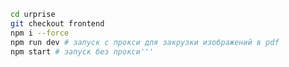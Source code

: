 ```bash git clone git@github.com:andtryagain/urprise.git
cd urprise
git checkout frontend
npm i --force
npm run dev # запуск с прокси для закрузки изображений в pdf
npm start # запуск без прокси'''
